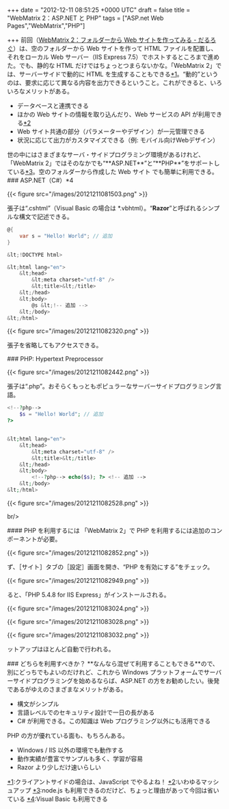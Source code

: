 
+++
date = "2012-12-11 08:51:25 +0000 UTC"
draft = false
title = "WebMatrix 2：ASP.NET と PHP"
tags = ["ASP.net Web Pages","WebMatrix","PHP"]

+++
前回（<a href="https://blog.daruyanagi.jp/entry/2012/12/07/125835">WebMatrix 2：フォルダーから Web サイトを作ってみる - だるろぐ</a>）は、空のフォルダーから Web サイトを作って HTML ファイルを配置し、それをローカル Web サーバー（IIS Express 7.5）でホストするところまで進めた。でも、静的な HTML だけではちょっとつまらないかな。「WebMatrix 2」では、サーバーサイドで動的に HTML を生成することもできる<a href="#f-5619c126" name="fn-5619c126" title="クライアントサイドの場合は、JavaScript でやるよね！">*1</a>。“動的”というのは、要求に応じて異なる内容を出力できるということ。これができると、いろいろなメリットがある。

<ul>
<li>データベースと連携できる</li>
<li>ほかの Web サイトの情報を取り込んだり、Web サービスの API が利用できる<a href="#f-dbae782a" name="fn-dbae782a" title="いわゆるマッシュアップ">*2</a></li>
<li>Web サイト共通の部分（パラメーターやデザイン）が一元管理できる</li>
<li>状況に応じて出力がカスタマイズできる（例: モバイル向けWebデザイン）</li>
</ul>世の中にはさまざまなサーバ・サイドプログラミング環境があるけれど、「WebMatrix 2」ではそのなかでも“**ASP.NET**”と“**PHP**”をサポートしている<a href="#f-af9dfc05" name="fn-af9dfc05" title="node.js も利用できるのだけど、ちょっと理由があって今回は省いている">*3</a>。空のフォルダーから作成した Web サイト でも簡単に利用できる。

<div class="section">
    ### ASP.NET（C#）*4
    

{{< figure src="/images/20121211081503.png"  >}}

張子は“.cshtml”（Visual Basic の場合は *.vbhtml）。“**Razor**”と呼ばれるシンプルな構文で記述できる。
```cs
@{
    var s = "Hello! World"; // 追加
}

&lt;!DOCTYPE html>

&lt;html lang="en">
    &lt;head>
        &lt;meta charset="utf-8" />
        &lt;title>&lt;/title>
    &lt;/head>
    &lt;body>
        @s &lt;!-- 追加 -->
    &lt;/body>
&lt;/html>

```

{{< figure src="/images/20121211082320.png"  >}}

張子を省略してもアクセスできる。

</div>
<div class="section">
    ### PHP: Hypertext Preprocessor
    

{{< figure src="/images/20121211082442.png"  >}}

張子は“.php”。おそらくもっともポピュラーなサーバーサイドプログラミング言語。
```php
<!--?php-->
    $s = "Hello! World"; // 追加
?>


&lt;html lang="en">
    &lt;head>
        &lt;meta charset="utf-8" />
        &lt;title>&lt;/title>
    &lt;/head>
    &lt;body>
        <!--?php--> echo($s); ?> <!-- 追加 -->
    &lt;/body>
&lt;/html>

```

{{< figure src="/images/20121211082528.png"  >}}

br/>


<div class="section">
    #### PHP を利用するには
    「WebMatrix 2」で PHP を利用するには追加のコンポーネントが必要。

{{< figure src="/images/20121211082852.png"  >}}

ず、［サイト］タブの［設定］画面を開き、“PHP を有効にする”をチェック。

{{< figure src="/images/20121211082949.png"  >}}

ると、「PHP 5.4.8 for IIS Express」がインストールされる。

{{< figure src="/images/20121211083024.png"  >}}

{{< figure src="/images/20121211083028.png"  >}}

{{< figure src="/images/20121211083032.png"  >}}

ットアップはほとんど自動で行われる。

</div>
</div>
<div class="section">
    ### どちらを利用すべきか？
    **なんなら混ぜて利用することもできる**ので、別にどっちでもよいのだけれど、これから Windows プラットフォームでサーバーサイドプログラミングを始めるならば、ASP.NET の方をお勧めしたい。後発であるがゆえのさまざまなメリットがある。

<ul>
<li>構文がシンプル</li>
<li>言語レベルでのセキュリティ設計で一日の長がある</li>
<li>C# が利用できる。この知識は Web プログラミング以外にも活用できる</li>
</ul>PHP の方が優れている面も、もちろんある。

<ul>
<li>Windows / IIS 以外の環境でも動作する</li>
<li>動作実績が豊富でサンプルも多く、学習が容易</li>
<li>Razor より少しだけ速いらしい</li>
</ul>
</div><div class="footnote">
<a href="#fn-5619c126" name="f-5619c126" class="footnote-number">*1</a><span class="footnote-delimiter">:</span><span class="footnote-text">クライアントサイドの場合は、JavaScript でやるよね！</span>
<a href="#fn-dbae782a" name="f-dbae782a" class="footnote-number">*2</a><span class="footnote-delimiter">:</span><span class="footnote-text">いわゆるマッシュアップ</span>
<a href="#fn-af9dfc05" name="f-af9dfc05" class="footnote-number">*3</a><span class="footnote-delimiter">:</span><span class="footnote-text">node.js も利用できるのだけど、ちょっと理由があって今回は省いている</span>
<a href="#fn-b6e12467" name="f-b6e12467" class="footnote-number">*4</a><span class="footnote-delimiter">:</span><span class="footnote-text">Visual Basic も利用できる</span>
</div>

